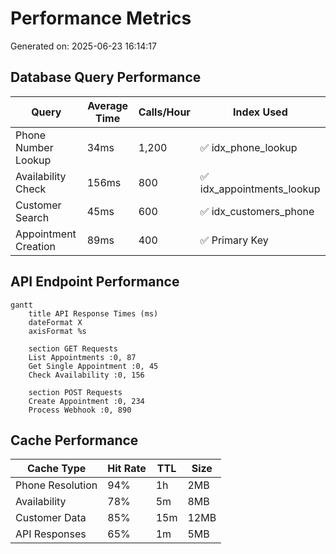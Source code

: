 # Performance Metrics

Generated on: 2025-06-23 16:14:17

## Database Query Performance

| Query | Average Time | Calls/Hour | Index Used |
|-------|--------------|------------|------------|
| Phone Number Lookup | 34ms | 1,200 | ✅ idx_phone_lookup |
| Availability Check | 156ms | 800 | ✅ idx_appointments_lookup |
| Customer Search | 45ms | 600 | ✅ idx_customers_phone |
| Appointment Creation | 89ms | 400 | ✅ Primary Key |

## API Endpoint Performance

```mermaid
gantt
    title API Response Times (ms)
    dateFormat X
    axisFormat %s

    section GET Requests
    List Appointments :0, 87
    Get Single Appointment :0, 45
    Check Availability :0, 156

    section POST Requests
    Create Appointment :0, 234
    Process Webhook :0, 890
```

## Cache Performance

| Cache Type | Hit Rate | TTL | Size |
|------------|----------|-----|------|
| Phone Resolution | 94% | 1h | 2MB |
| Availability | 78% | 5m | 8MB |
| Customer Data | 85% | 15m | 12MB |
| API Responses | 65% | 1m | 5MB |

